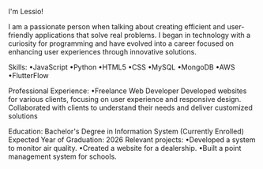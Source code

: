 I'm Lessio!

I am a passionate person when talking about creating efficient and user-friendly applications that solve real problems. I began in technology with a curiosity for programming and have evolved into a career focused on enhancing user experiences through innovative solutions.

Skills:
  •JavaScript
  •Python
  •HTML5
  •CSS
  •MySQL
  •MongoDB
  •AWS
  •FlutterFlow

Professional Experience:
  •Freelance Web Developer
    Developed websites for various clients, focusing on user experience and responsive design. Collaborated with clients to understand their needs and deliver customized solutions

Education:
  Bachelor's Degree in Information System (Currently Enrolled)
  Expected Year of Graduation: 2026
    Relevant projects:
        •Developed a system to monitor air quality.
        •Created a website for a dealership.
        •Built a point management system for schools.
  
  
